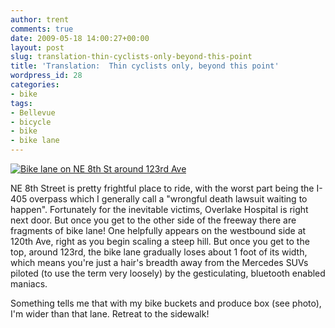 ```yaml
---
author: trent
comments: true
date: 2009-05-18 14:00:27+00:00
layout: post
slug: translation-thin-cyclists-only-beyond-this-point
title: 'Translation:  Thin cyclists only, beyond this point'
wordpress_id: 28
categories:
- bike
tags:
- Bellevue
- bicycle
- bike
- bike lane
---
```


[![Bike lane on NE 8th St around 123rd Ave](http://veganmilitia.org/b/wp-content/uploads/2008/10/bk4-300x224.jpg)](http://veganmilitia.org/b/wp-content/uploads/2008/10/bk4.jpg)


NE 8th Street is pretty frightful place to ride, with the worst part being the I-405 overpass which I generally call a "wrongful death lawsuit waiting to happen".  Fortunately for the inevitable victims, Overlake Hospital is right next door.   But once you get to the other side of the freeway there are fragments of bike lane!  One helpfully appears on the westbound side at 120th Ave, right as you begin scaling a steep hill.  But once you get to the top, around 123rd, the bike lane gradually loses about 1 foot of its width, which means you're just a hair's breadth away from the Mercedes SUVs piloted (to use the term very loosely) by the gesticulating, bluetooth enabled maniacs.

Something tells me that with my bike buckets and produce box (see photo), I'm wider than that lane.  Retreat to the sidewalk!

